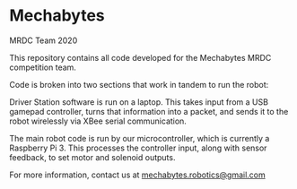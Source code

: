 # Mechabytes
MRDC Team 2020

This repository contains all code developed for the Mechabytes MRDC competition team. 

Code is broken into two sections that work in tandem to run the robot: 

Driver Station software is run on a laptop. This takes input from a USB gamepad controller, 
turns that information into a packet, and sends it to the robot wirelessly via XBee serial communication.

The main robot code is run by our microcontroller, which is currently a Raspberry Pi 3. 
This processes the controller input, along with sensor feedback, to set motor and solenoid outputs.

For more information, contact us at mechabytes.robotics@gmail.com
